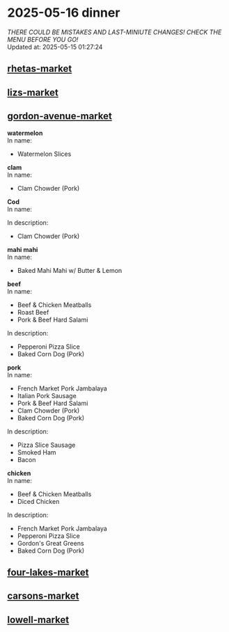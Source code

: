# 2025-05-16 dinner  
*THERE COULD BE MISTAKES AND LAST-MINIUTE CHANGES! CHECK THE MENU BEFORE YOU GO!*  
Updated at: 2025-05-15 01:27:24  
## [rhetas-market](https://wisc-housingdining.nutrislice.com/menu/rhetas-market/dinner/2025-05-16)  
## [lizs-market](https://wisc-housingdining.nutrislice.com/menu/lizs-market/dinner/2025-05-16)  
## [gordon-avenue-market](https://wisc-housingdining.nutrislice.com/menu/gordon-avenue-market/dinner/2025-05-16)  
**watermelon**  
In name:   
 - Watermelon Slices  
  
**clam**  
In name:   
 - Clam Chowder (Pork)  
  
**Cod**  
In name:   
  
In description:   
 - Clam Chowder (Pork)  
  
**mahi mahi**  
In name:   
 - Baked Mahi Mahi w/ Butter & Lemon  
  
**beef**  
In name:   
 - Beef & Chicken Meatballs  
 - Roast Beef  
 - Pork & Beef Hard Salami  
  
In description:   
 - Pepperoni Pizza Slice  
 - Baked Corn Dog (Pork)  
  
**pork**  
In name:   
 - French Market Pork Jambalaya  
 - Italian Pork Sausage  
 - Pork & Beef Hard Salami  
 - Clam Chowder (Pork)  
 - Baked Corn Dog (Pork)  
  
In description:   
 - Pizza Slice Sausage  
 - Smoked Ham  
 - Bacon  
  
**chicken**  
In name:   
 - Beef & Chicken Meatballs  
 - Diced Chicken  
  
In description:   
 - French Market Pork Jambalaya  
 - Pepperoni Pizza Slice  
 - Gordon's Great Greens  
 - Baked Corn Dog (Pork)  
  
## [four-lakes-market](https://wisc-housingdining.nutrislice.com/menu/four-lakes-market/dinner/2025-05-16)  
## [carsons-market](https://wisc-housingdining.nutrislice.com/menu/carsons-market/dinner/2025-05-16)  
## [lowell-market](https://wisc-housingdining.nutrislice.com/menu/lowell-market/dinner/2025-05-16)  
  
